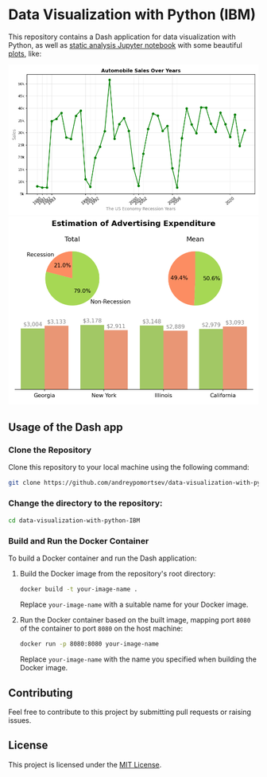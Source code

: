 # Data Visualization with Python (IBM)

This repository contains a Dash application for data visualization with Python, as well as [static analysis Jupyter notebook](static_analysis.ipynb) with some beautiful [plots](plots/), like:

![Automobile Sales Over Years](plots/Line_Plot_1.png)
![Estimation of ad Expenditure](plots/Pie_1.png)
## Usage of the Dash app

### Clone the Repository

Clone this repository to your local machine using the following command:

```bash
git clone https://github.com/andreypomortsev/data-visualization-with-python-IBM.git
```

### Change the directory to the repository:

```bash
cd data-visualization-with-python-IBM
```

### Build and Run the Docker Container

To build a Docker container and run the Dash application:

1. Build the Docker image from the repository's root directory:
   ```bash
   docker build -t your-image-name .
   ```
   Replace `your-image-name` with a suitable name for your Docker image.

2. Run the Docker container based on the built image, mapping port `8080` of the container to port `8080` on the host machine:
   ```bash
   docker run -p 8080:8080 your-image-name
   ```
   Replace `your-image-name` with the name you specified when building the Docker image.

## Contributing

Feel free to contribute to this project by submitting pull requests or raising issues.

## License

This project is licensed under the [MIT License](LICENSE).
